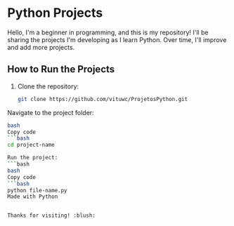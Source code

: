 # Python Projects

Hello, I'm a beginner in programming, and this is my repository! I'll be sharing the projects I'm developing as I learn Python. Over time, I'll improve and add more projects.

## How to Run the Projects

1. Clone the repository:
   ```bash
   git clone https://github.com/vituwc/ProjetosPython.git
Navigate to the project folder:
   ```bash
bash
Copy code
   ```bash
cd project-name

Run the project:
   ```bash
bash
Copy code
   ```bash
python file-name.py
Made with Python


Thanks for visiting! :blush:
